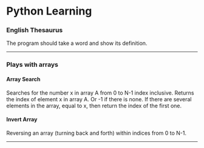 # Python Learning

### English Thesaurus
The program should take a word and show its definition.

<hr>

### Plays with arrays
#### Array Search
Searches for the number x in array A from 0 to N-1 index inclusive. Returns the index of element x in array A. Or -1 if there is none. If there are several elements in the array, equal to x, then return the index of the first one.

#### Invert Array
Reversing an array (turning back and forth) within indices from 0 to N-1.

<hr>